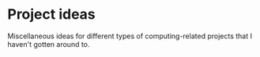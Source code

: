 # Project ideas

Miscellaneous ideas for different types of computing-related projects
that I haven't gotten around to.
